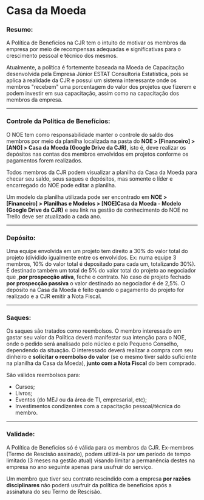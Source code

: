 # Casa da Moeda

### Resumo:

A Política de Benefícios na CJR tem o intuito de motivar os membros da empresa por meio de recompensas adequadas e significativas para o crescimento pessoal e técnico dos mesmos. 

Atualmente, a política é fortemente baseada na Moeda de Capacitação desenvolvida pela Empresa Júnior ESTAT Consultoria Estatística, pois se aplica à realidade da CJR e possui um sistema interessante onde os membros "recebem" uma porcentagem do valor dos projetos que fizerem e podem investir em sua capacitação, assim como na capacitação dos membros da empresa.

---

### Controle da Política de Benefícios:

O NOE tem como responsabilidade manter o controle do saldo dos membros por meio da planilha localizada na pasta do **NOE > [Financeiro] > [ANO] > Casa da Moeda (Google Drive da CJR)**, isto é, deve realizar os depósitos nas contas dos membros envolvidos em projetos conforme os pagamentos forem realizados.

Todos membros da CJR podem visualizar a planilha da Casa da Moeda para checar seu saldo, seus saques e depósitos, mas somente o líder e encarregado do NOE pode editar a planilha.

Um modelo da planilha utilizada pode ser encontrado em **NOE > [Financeiro] > Planilhas e Modelos > [NOE]Casa da Moeda - Modelo (Google Drive da CJR)** e seu link na gestão de conhecimento do NOE no Trello deve ser atualizado a cada ano.

---

### Depósito:

Uma equipe envolvida em um projeto tem direito a 30% do valor total do projeto (dividido igualmente entre os envolvidos. Ex: numa equipe 3 membros, 10% do valor total é depositado para cada um, totalizando 30%). É destinado também um total de 5% do valor total do projeto ao negociador que ,**por prospecção ativa**, feche o contrato. No caso de projeto fechado **por prospecção passiva** o valor destinado ao negociador é de 2,5%. O depósito na Casa da Moeda é feito quando o pagamento do projeto for realizado e a CJR emitir a Nota Fiscal.

---

### Saques:

Os saques são tratados como reembolsos. O membro interessado em gastar seu valor da Política deverá manifestar sua intenção para o NOE, onde o pedido será analisado pelo núcleo e pelo Pequeno Conselho, dependendo da situação. O interessado deverá realizar a compra com seu dinheiro e **solicitar o reembolso do valor** (se o mesmo tiver saldo suficiente na planilha da Casa da Moeda), **junto com a Nota Fiscal** do bem comprado. 

São válidos reembolsos para:
* Cursos;
* Livros;
* Eventos (do MEJ ou da área de TI, empresarial, etc);
* Investimentos condizentes com a capacitação pessoal/técnica do membro.

---

### Validade:

A Política de Benefícios só é válida para os membros da CJR. Ex-membros (Termo de Rescisão assinado), podem utilizá-la por um período de tempo limitado (3 meses na gestão atual) visando limitar a permanência destes na empresa no ano seguinte apenas para usufruir do serviço.

Um membro que tiver seu contrato rescindido com a empresa **por razões disciplinares** não poderá usufruir da política de benefícios após a assinatura do seu Termo de Rescisão.
